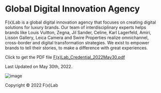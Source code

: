 # Global Digital Innovation Agency
F(x)Lab is a global digital innovation agency that focuses on creating digital solutions for luxury brands. Our team of interdisciplinary experts helps brands like Louis Vuitton, Zegna, Jil Sander, Celine, Karl Lagerfeld, Amiri, Lisson Gallery, Leica Camera and Swire Properties realize omnichannel, cross-border and digital transformation strategies. We exist to empower brands to tell their stories, to make a difference with great experiences.

Click to get the PDF file   [F(x)Lab_Credential_2022May30.pdf](https://zihaolu.github.io/FXLAB/F(x)Lab_Credential_2022May30.pdf)

Last Updated on May 30th, 2022.

![image](https://zihaolu.github.io/FXLAB/F(x)Lab_Credential_Cover.jpeg)

Copyright © 2022 F(x)Lab
